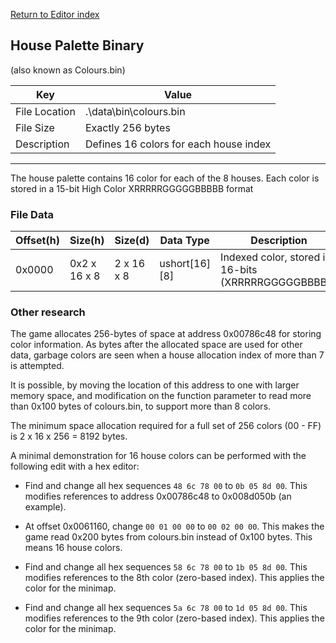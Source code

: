 
[Return to Editor index](../editor.md)

## House Palette Binary

(also known as Colours.bin)

Key  | Value
--- | ---
File Location | .\data\bin\colours.bin
File Size | Exactly 256 bytes
Description  | Defines 16 colors for each house index


---
The house palette contains 16 color for each of the 8 houses. Each color is stored in a 15-bit High Color XRRRRRGGGGGBBBBB format

### File Data

Offset(h) | Size(h) | Size(d) | Data Type | Description
--- | --- | --- | --- | --- 
0x0000 | 0x2 x 16 x 8 | 2 x 16 x 8 | ushort[16][8] | Indexed color, stored in 16-bits (XRRRRRGGGGGBBBBB)


### Other research

The game allocates 256-bytes of space at address 0x00786c48 for storing color information. As bytes after the allocated space are used for other data, garbage colors are seen when a house allocation index of more than 7 is attempted.

It is possible, by moving the location of this address to one with larger memory space, and modification on the function parameter to read more than 0x100 bytes of colours.bin, to support more than 8 colors. 

The minimum space allocation required for a full set of 256 colors (00 - FF) is 2 x 16 x 256 = 8192 bytes.

A minimal demonstration for 16 house colors can be performed with the following edit with a hex editor: 

 - Find and change all hex sequences `48 6c 78 00` to `0b 05 8d 00`. This modifies references to address 0x00786c48 to 0x008d050b (an example).

 - At offset 0x0061160, change `00 01 00 00` to `00 02 00 00`. This makes the game read 0x200 bytes from colours.bin instead of 0x100 bytes. This means 16 house colors.

 - Find and change all hex sequences `58 6c 78 00` to `1b 05 8d 00`. This modifies references to the 8th color (zero-based index). This applies the color for the minimap.

 - Find and change all hex sequences `5a 6c 78 00` to `1d 05 8d 00`. This modifies references to the 9th color (zero-based index). This applies the color for the minimap.
